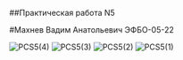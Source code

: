 ##Практическая работа N5

#Махнев Вадим Анатольевич ЭФБО-05-22

![PCS5(4)](https://github.com/user-attachments/assets/a283ec6a-b1a7-4c4f-a207-50d6f64389e6)
![PCS5(3)](https://github.com/user-attachments/assets/75ca6e4f-11f1-49fe-bce0-f3aab0a1ad35)
![PCS5(2)](https://github.com/user-attachments/assets/37ccc2c7-c644-4ec7-a905-4994e3ba14a9)
![PCS5(1)](https://github.com/user-attachments/assets/6315339b-a37f-4988-96e7-fe7971de8591)
